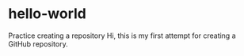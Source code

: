 # hello-world
Practice creating a repository
Hi, this is my first attempt for creating a GitHub repository.
